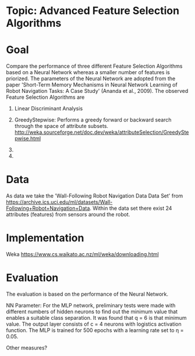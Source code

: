 <h1>Topic: Advanced Feature Selection Algorithms</h1>

# Goal
Compare the performance of three different Feature Selection Algorithms based on a Neural Network whereas a smaller number of features is priorized.
The parameters of the Neural Network are adopted from the paper 'Short-Term Memory Mechanisms in Neural Network Learning of Robot Navigation Tasks: A Case Study' (Ananda et al., 2009).
The observed Feature Selection Algorithms are

1. Linear Discriminant Analysis

2. GreedyStepwise: Performs a greedy forward or backward search through the space of attribute subsets. http://weka.sourceforge.net/doc.dev/weka/attributeSelection/GreedyStepwise.html

3. 

4. 

# Data
As data we take the 'Wall-Following Robot Navigation Data Data Set' from https://archive.ics.uci.edu/ml/datasets/Wall-Following+Robot+Navigation+Data.
Within the data set there exist 24 attributes (features) from sensors around the robot.

# Implementation
Weka
https://www.cs.waikato.ac.nz/ml/weka/downloading.html

# Evaluation
The evaluation is based on the performance of the Neural Network.

NN Parameter:
For  the  MLP  network,  preliminary  tests  were  made
with different numbers of hidden neurons to find out the
minimum value that enables a suitable class separation.
It  was  found  that q =  6  is  that  minimum  value.  The
output  layer  consists  of c =  4  neurons  with  logistics
activation function. The MLP is trained for 500 epochs
with a learning rate set to η = 0.05.

Other measures?
